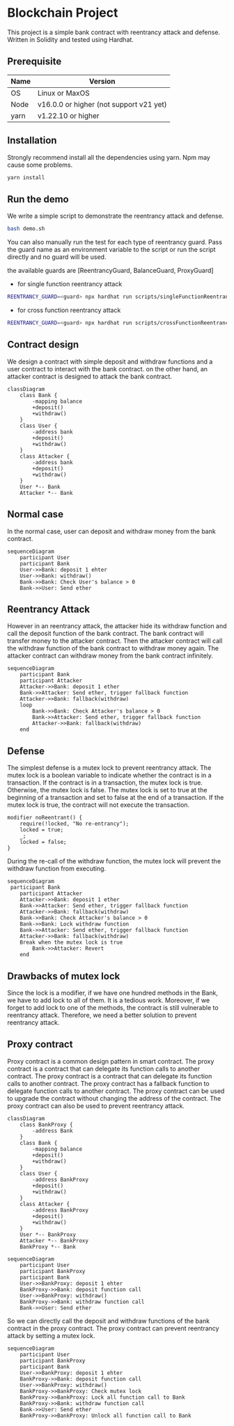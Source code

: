 # Blockchain Project

This project is a simple bank contract with reentrancy attack and defense.
Written in Solidity and tested using Hardhat.

## Prerequisite

| Name | Version                                 |
| ---- | --------------------------------------- |
| OS   | Linux or MaxOS                          |
| Node | v16.0.0 or higher (not support v21 yet) |
| yarn | v1.22.10 or higher                      |

## Installation

Strongly recommend install all the dependencies using yarn. Npm may cause some problems.

```bash
yarn install
```

## Run the demo

We write a simple script to demonstrate the reentrancy attack and defense.

```bash
bash demo.sh
```

You can also manually run the test for each type of reentrancy guard.
Pass the guard name as an environment variable to the script or run the script directly and no guard will be used.

the available guards are [ReentrancyGuard, BalanceGuard, ProxyGuard]

- for single function reentrancy attack

```bash
REENTRANCY_GUARD=<guard> npx hardhat run scripts/singleFunctionReentrancyAttack.js
```

- for cross function reentrancy attack

```bash
REENTRANCY_GUARD=<guard> npx hardhat run scripts/crossFunctionReentrancyAttack.js
```

## Contract design

We design a contract with simple deposit and withdraw functions and a user contract to interact with the bank contract. on the other hand, an attacker contract is designed to attack the bank contract.

```mermaid
classDiagram
    class Bank {
        -mapping balance
        +deposit()
        +withdraw()
    }
    class User {
        -address bank
        +deposit()
        +withdraw()
    }
    class Attacker {
        -address bank
        +deposit()
        +withdraw()
    }
    User *-- Bank
    Attacker *-- Bank
```

## Normal case

In the normal case, user can deposit and withdraw money from the bank contract.

```mermaid
sequenceDiagram
    participant User
    participant Bank
    User->>Bank: deposit 1 ehter
    User->>Bank: withdraw()
    Bank->>Bank: Check User's balance > 0
    Bank->>User: Send ether
```

## Reentrancy Attack

However in an reentrancy attack, the attacker hide its withdraw function and call the deposit function of the bank contract. The bank contract will transfer money to the attacker contract. Then the attacker contract will call the withdraw function of the bank contract to withdraw money again. The attacker contract can withdraw money from the bank contract infinitely.

```mermaid
sequenceDiagram
    participant Bank
    participant Attacker
    Attacker->>Bank: deposit 1 ether
    Bank->>Attacker: Send ether, trigger fallback function
    Attacker->>Bank: fallback(withdraw)
    loop
        Bank->>Bank: Check Attacker's balance > 0
        Bank->>Attacker: Send ether, trigger fallback function
        Attacker->>Bank: fallback(withdraw)
    end
```

## Defense

The simplest defense is a mutex lock to prevent reentrancy attack. The mutex lock is a boolean variable to indicate whether the contract is in a transaction. If the contract is in a transaction, the mutex lock is true. Otherwise, the mutex lock is false. The mutex lock is set to true at the beginning of a transaction and set to false at the end of a transaction. If the mutex lock is true, the contract will not execute the transaction.

```solidity
modifier noReentrant() {
    require(!locked, "No re-entrancy");
    locked = true;
    _;
    locked = false;
}
```

During the re-call of the withdraw function, the mutex lock will prevent the withdraw function from executing.

```mermaid
sequenceDiagram
 participant Bank
    participant Attacker
    Attacker->>Bank: deposit 1 ether
    Bank->>Attacker: Send ether, trigger fallback function
    Attacker->>Bank: fallback(withdraw)
    Bank->>Bank: Check Attacker's balance > 0
    Bank->>Bank: Lock withdraw function
    Bank->>Attacker: Send ether, trigger fallback function
    Attacker->>Bank: fallback(withdraw)
    Break when the mutex lock is true
        Bank->>Attacker: Revert
    end
```

## Drawbacks of mutex lock

Since the lock is a modifier, if we have one hundred methods in the Bank, we have to add lock to all of them. It is a tedious work. Moreover, if we forget to add lock to one of the methods, the contract is still vulnerable to reentrancy attack. Therefore, we need a better solution to prevent reentrancy attack.

## Proxy contract

Proxy contract is a common design pattern in smart contract. The proxy contract is a contract that can delegate its function calls to another contract. The proxy contract is a contract that can delegate its function calls to another contract. The proxy contract has a fallback function to delegate function calls to another contract. The proxy contract can be used to upgrade the contract without changing the address of the contract. The proxy contract can also be used to prevent reentrancy attack.

```mermaid
classDiagram
    class BankProxy {
        -address Bank
    }
    class Bank {
        -mapping balance
        +deposit()
        +withdraw()
    }
    class User {
        -address BankProxy
        +deposit()
        +withdraw()
    }
    class Attacker {
        -address BankProxy
        +deposit()
        +withdraw()
    }
    User *-- BankProxy
    Attacker *-- BankProxy
    BankProxy *-- Bank
```

```mermaid
sequenceDiagram
    participant User
    participant BankProxy
    participant Bank
    User->>BankProxy: deposit 1 ehter
    BankProxy->>Bank: deposit function call
    User->>BankProxy: withdraw()
    BankProxy->>Bank: withdraw function call
    Bank->>User: Send ether
```

So we can directly call the deposit and withdraw functions of the bank contract in the proxy contract. The proxy contract can prevent reentrancy attack by setting a mutex lock.

```mermaid
sequenceDiagram
    participant User
    participant BankProxy
    participant Bank
    User->>BankProxy: deposit 1 ehter
    BankProxy->>Bank: deposit function call
    User->>BankProxy: withdraw()
    BankProxy->>BankProxy: Check mutex lock
    BankProxy->>BankProxy: Lock all function call to Bank
    BankProxy->>Bank: withdraw function call
    Bank->>User: Send ether
    BankProxy->>BankProxy: Unlock all function call to Bank
```
